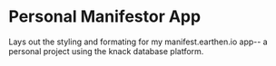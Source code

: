 <h1>Personal Manifestor App</h1>

Lays out the styling and formating for my manifest.earthen.io app-- a personal project using the knack database platform.


